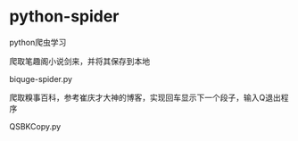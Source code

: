 # python-spider
python爬虫学习


爬取笔趣阁小说剑来，并将其保存到本地

biquge-spider.py


爬取糗事百科，参考崔庆才大神的博客，实现回车显示下一个段子，输入Q退出程序

QSBKCopy.py
